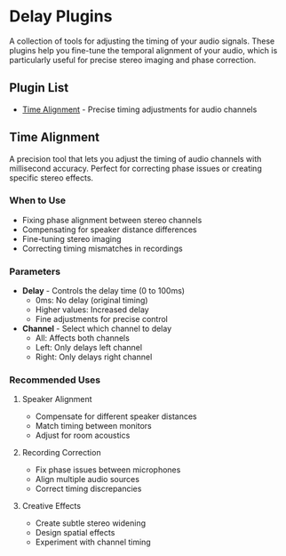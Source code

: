 # Delay Plugins

A collection of tools for adjusting the timing of your audio signals. These plugins help you fine-tune the temporal alignment of your audio, which is particularly useful for precise stereo imaging and phase correction.

## Plugin List

- [Time Alignment](#time-alignment) - Precise timing adjustments for audio channels

## Time Alignment

A precision tool that lets you adjust the timing of audio channels with millisecond accuracy. Perfect for correcting phase issues or creating specific stereo effects.

### When to Use
- Fixing phase alignment between stereo channels
- Compensating for speaker distance differences
- Fine-tuning stereo imaging
- Correcting timing mismatches in recordings

### Parameters
- **Delay** - Controls the delay time (0 to 100ms)
  - 0ms: No delay (original timing)
  - Higher values: Increased delay
  - Fine adjustments for precise control
- **Channel** - Select which channel to delay
  - All: Affects both channels
  - Left: Only delays left channel
  - Right: Only delays right channel

### Recommended Uses

1. Speaker Alignment
   - Compensate for different speaker distances
   - Match timing between monitors
   - Adjust for room acoustics

2. Recording Correction
   - Fix phase issues between microphones
   - Align multiple audio sources
   - Correct timing discrepancies

3. Creative Effects
   - Create subtle stereo widening
   - Design spatial effects
   - Experiment with channel timing
